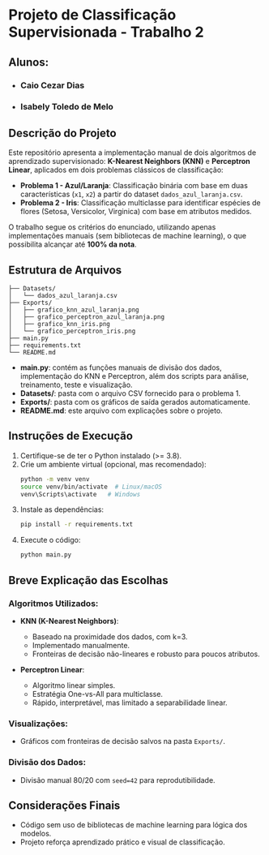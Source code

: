 # Projeto de Classificação Supervisionada - Trabalho 2
## Alunos:

- ### Caio Cezar Dias
- ### Isabely Toledo de Melo

## Descrição do Projeto

Este repositório apresenta a implementação manual de dois algoritmos de aprendizado supervisionado: **K-Nearest Neighbors (KNN)** e **Perceptron Linear**, aplicados em dois problemas clássicos de classificação:

- **Problema 1 - Azul/Laranja**: Classificação binária com base em duas características (`x1`, `x2`) a partir do dataset `dados_azul_laranja.csv`.
- **Problema 2 - Iris**: Classificação multiclasse para identificar espécies de flores (Setosa, Versicolor, Virginica) com base em atributos medidos.

O trabalho segue os critérios do enunciado, utilizando apenas implementações manuais (sem bibliotecas de machine learning), o que possibilita alcançar até **100% da nota**.

## Estrutura de Arquivos

```
├── Datasets/
│   └── dados_azul_laranja.csv
├── Exports/
│   ├── grafico_knn_azul_laranja.png
│   ├── grafico_perceptron_azul_laranja.png
│   ├── grafico_knn_iris.png
│   └── grafico_perceptron_iris.png
├── main.py
├── requirements.txt
└── README.md
```

- **main.py**: contém as funções manuais de divisão dos dados, implementação do KNN e Perceptron, além dos scripts para análise, treinamento, teste e visualização.
- **Datasets/**: pasta com o arquivo CSV fornecido para o problema 1.
- **Exports/**: pasta com os gráficos de saída gerados automaticamente.
- **README.md**: este arquivo com explicações sobre o projeto.

## Instruções de Execução

1. Certifique-se de ter o Python instalado (>= 3.8).
2. Crie um ambiente virtual (opcional, mas recomendado):
   ```bash
   python -m venv venv
   source venv/bin/activate  # Linux/macOS
   venv\Scripts\activate   # Windows
   ```
3. Instale as dependências:
   ```bash
   pip install -r requirements.txt
   ```
4. Execute o código:
   ```bash
   python main.py
   ```

## Breve Explicação das Escolhas

### Algoritmos Utilizados:
- **KNN (K-Nearest Neighbors)**:
  - Baseado na proximidade dos dados, com k=3.
  - Implementado manualmente.
  - Fronteiras de decisão não-lineares e robusto para poucos atributos.

- **Perceptron Linear**:
  - Algoritmo linear simples.
  - Estratégia One-vs-All para multiclasse.
  - Rápido, interpretável, mas limitado a separabilidade linear.

### Visualizações:
- Gráficos com fronteiras de decisão salvos na pasta `Exports/`.

### Divisão dos Dados:
- Divisão manual 80/20 com `seed=42` para reprodutibilidade.

## Considerações Finais

- Código sem uso de bibliotecas de machine learning para lógica dos modelos.
- Projeto reforça aprendizado prático e visual de classificação.